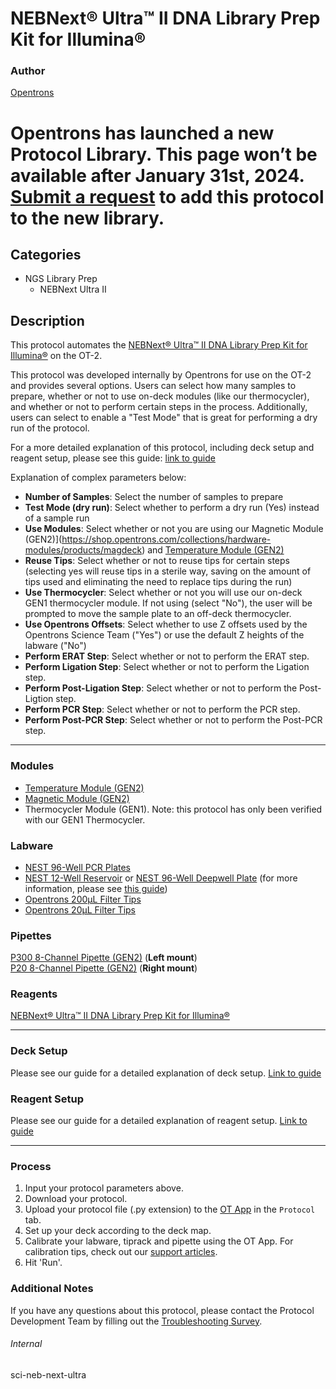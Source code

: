 # NEBNext® Ultra™ II DNA Library Prep Kit for Illumina®

### Author
[Opentrons](https://opentrons.com/)


# Opentrons has launched a new Protocol Library. This page won’t be available after January 31st, 2024. [Submit a request](https://docs.google.com/forms/d/e/1FAIpQLSdYYp9QCKow4nn0KlCVsMS3HX0eJ0N9O7-erajKvcpT0lWbSg/viewform) to add this protocol to the new library.

## Categories
* NGS Library Prep
	* NEBNext Ultra II

## Description
This protocol automates the [NEBNext® Ultra™ II DNA Library Prep Kit for Illumina®](https://www.neb.com/products/e7645-nebnext-ultra-ii-dna-library-prep-kit-for-illumina#Product%20Information) on the OT-2.

This protocol was developed internally by Opentrons for use on the OT-2 and provides several options. Users can select how many samples to prepare, whether or not to use on-deck modules (like our thermocycler), and whether or not to perform certain steps in the process. Additionally, users can select to enable a "Test Mode" that is great for performing a dry run of the protocol.

For a more detailed explanation of this protocol, including deck setup and reagent setup, please see this guide: [link to guide](https://opentrons-protocol-library-website.s3.amazonaws.com/custom-README-images/sci-neb-next-ultra/NEBNext+Ultra+II+-+Protocol+Library+Readme.pdf)

Explanation of complex parameters below:
* **Number of Samples**: Select the number of samples to prepare
* **Test Mode (dry run)**: Select whether to perform a dry run (Yes) instead of a sample run
* **Use Modules**: Select whether or not you are using our Magnetic Module (GEN2)](https://shop.opentrons.com/collections/hardware-modules/products/magdeck) and [Temperature Module (GEN2)](https://shop.opentrons.com/collections/hardware-modules/products/tempdeck)
* **Reuse Tips**: Select whether or not to reuse tips for certain steps (selecting yes will reuse tips in a sterile way, saving on the amount of tips used and eliminating the need to replace tips during the run)
* **Use Thermocycler**: Select whether or not you will use our on-deck GEN1 thermocycler module. If not using (select "No"), the user will be prompted to move the sample plate to an off-deck thermocycler.
* **Use Opentrons Offsets**: Select whether to use Z offsets used by the Opentrons Science Team ("Yes") or use the default Z heights of the labware ("No")
* **Perform ERAT Step**: Select whether or not to perform the ERAT step.
* **Perform Ligation Step**: Select whether or not to perform the Ligation step.
* **Perform Post-Ligation Step**: Select whether or not to perform the Post-Ligtion step.
* **Perform PCR Step**: Select whether or not to perform the PCR step.
* **Perform Post-PCR Step**: Select whether or not to perform the Post-PCR step.

---

### Modules
* [Temperature Module (GEN2)](https://shop.opentrons.com/collections/hardware-modules/products/tempdeck)
* [Magnetic Module (GEN2)](https://shop.opentrons.com/collections/hardware-modules/products/magdeck)
* Thermocycler Module (GEN1). Note: this protocol has only been verified with our GEN1 Thermocycler.


### Labware
* [NEST 96-Well PCR Plates](https://shop.opentrons.com/nest-0-1-ml-96-well-pcr-plate-full-skirt/)
* [NEST 12-Well Reservoir](https://shop.opentrons.com/nest-12-well-reservoirs-15-ml/) or [NEST 96-Well Deepwell Plate](https://shop.opentrons.com/nest-2-ml-96-well-deep-well-plate-v-bottom/) (for more information, please see [this guide](https://opentrons-protocol-library-website.s3.amazonaws.com/custom-README-images/sci-neb-next-ultra/NEBNext+Ultra+II+-+Protocol+Library+Readme.pdf))
* [Opentrons 200µL Filter Tips](https://shop.opentrons.com/opentrons-200ul-filter-tips/)
* [Opentrons 20µL Filter Tips](https://shop.opentrons.com/opentrons-20ul-filter-tips/)

### Pipettes
[P300 8-Channel Pipette (GEN2)](https://shop.opentrons.com/8-channel-electronic-pipette/) (**Left mount**)</br>
[P20 8-Channel Pipette (GEN2)](https://shop.opentrons.com/8-channel-electronic-pipette/) (**Right mount**)


### Reagents
[NEBNext® Ultra™ II DNA Library Prep Kit for Illumina®](https://www.neb.com/products/e7645-nebnext-ultra-ii-dna-library-prep-kit-for-illumina#Product%20Information)


---

### Deck Setup
Please see our guide for a detailed explanation of deck setup. [Link to guide](https://opentrons-protocol-library-website.s3.amazonaws.com/custom-README-images/sci-neb-next-ultra/NEBNext+Ultra+II+-+Protocol+Library+Readme.pdf)

### Reagent Setup
Please see our guide for a detailed explanation of reagent setup. [Link to guide](https://opentrons-protocol-library-website.s3.amazonaws.com/custom-README-images/sci-neb-next-ultra/NEBNext+Ultra+II+-+Protocol+Library+Readme.pdf)

---

### Process
1. Input your protocol parameters above.
2. Download your protocol.
3. Upload your protocol file (.py extension) to the [OT App](https://opentrons.com/ot-app) in the `Protocol` tab.
4. Set up your deck according to the deck map.
5. Calibrate your labware, tiprack and pipette using the OT App. For calibration tips, check out our [support articles](https://support.opentrons.com/en/collections/1559720-guide-for-getting-started-with-the-ot-2).
6. Hit 'Run'.

### Additional Notes
If you have any questions about this protocol, please contact the Protocol Development Team by filling out the [Troubleshooting Survey](https://protocol-troubleshooting.paperform.co/).

###### Internal
sci-neb-next-ultra
